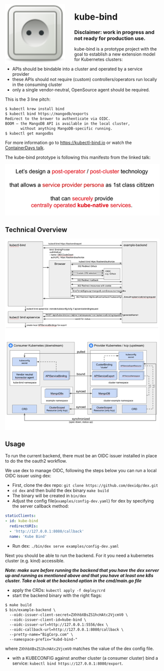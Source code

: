 <img alt="Logo" width="196px" style="margin-right: 30px;" align="left" src="./docs/images/logo.svg"></img>

# kube-bind

### Disclaimer: work in progress and not ready for production use. 

kube-bind is a prototype project with the goal to establish a new extension model for Kubernetes clusters:

- APIs should be bindable into a cluster and operated by a service provider
- these APIs should not require (custom) controllers/operators run locally in the consuming cluster
- only a single vendor-neutral, OpenSource agent should be required.

This is the 3 line pitch:

```shell
$ kubectl krew install bind
$ kubectl bind https://mangodb/exports
Redirect to the brower to authenticate via OIDC.
BOOM – the MangoDB API is available in the local cluster, 
       without anything MangoDB-specific running.
$ kubectl get mangodbs 
```

For more information go to https://kubectl-bind.io or watch the [ContainerDays talk](https://www.youtube.com/watch?v=dg0g15Qv5Fo&t=1s).

The kube-bind prototype is following this manifesto from the linked talk:

![kube-bind manifesto](docs/images/manifesto.png)

## Technical Overview

<img alt="overview" width="800px" src="./docs/images/overview.png"></img>

## Usage

To run the current backend, there must be an OIDC issuer installed in place to do the
the oauth2 workflow.

We use dex to manage OIDC, following the steps below you can run a local OIDC issuer using dex:
* First, clone the dex repo: `git clone https://github.com/dexidp/dex.git`
* `cd dex` and then build the dex binary `make build`
* The binary will be created in `bin/dex`
* Adjust the config file(`examples/config-dev.yaml`) for dex by specifying the server callback method:
```yaml
staticClients:
- id: kube-bind
  redirectURIs:
  - 'http://127.0.0.1:8080/callback'
  name: 'Kube Bind'
```
* Run dex: `./bin/dex serve examples/config-dev.yaml`

Next you should be able to run the backend. For it you need a kubernetes cluster (e.g. kind)
accessible.

***Note: make sure before running the backend that you have the dex server up and running as mentioned above
and that you have at least one k8s cluster. Take a look at the backend option in the cmd/main.go file***

* apply the CRDs: `kubectl apply -f deploy/crd`
* start the backend binary with the right flags:
```shell
$ make build
$ bin/example-backend \
  --oidc-issuer-client-secret=ZXhhbXBsZS1hcHAtc2VjcmV0 \
  --oidc-issuer-client-id=kube-bind \
  --oidc-issuer-url=http://127.0.0.1:5556/dex \
  --oidc-callback-url=http://127.0.0.1:8080/callback \
  --pretty-name="BigCorp.com" \
  --namespace-prefix="kubd-bind-" 
```

where `ZXhhbXBsZS1hcHAtc2VjcmV0` matches the value of the dex config file.

* with a KUBECONFIG against another cluster (a consumer cluster) bind a service: `kubectl bind https://127.0.0.1:8080/export`.